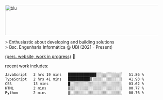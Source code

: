 
<img width="1415" height="100" alt="blu" src="https://github.com/rdsilva01/rdsilva01/assets/101207588/deb060e5-d035-4f09-b511-e3f50605b207">

\> Enthusiastic about developing and building solutions <br>
\> Bsc. Engenharia Informática @ UBI (2021 - Present)

<a href="https://rdsilva01.github.io/">(pers. website, work in progress)</a> 🏁

<!-- ![](https://komarev.com/ghpvc/?username=rdsilva01) -->

recent work includes:
<!--START_SECTION:waka-->

```txt
JavaScript   3 hrs 19 mins   █████████████░░░░░░░░░░░░   51.86 %
TypeScript   2 hrs 41 mins   ██████████▒░░░░░░░░░░░░░░   41.93 %
CSS          13 mins         █░░░░░░░░░░░░░░░░░░░░░░░░   03.62 %
HTML         2 mins          ▒░░░░░░░░░░░░░░░░░░░░░░░░   00.77 %
Python       2 mins          ▒░░░░░░░░░░░░░░░░░░░░░░░░   00.76 %
```

<!--END_SECTION:waka-->

